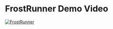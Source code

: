 # FrostRunner Demo Video
[![FrostRunner](https://github.com/cachemoney-3000/FrostRunner-Project/assets/89613113/b3664d03-e92a-4107-9069-633b9f1c71f1)](https://www.youtube.com/embed/ev72CswMRHg?si=jrl1ozmD_jdoo-f1)
